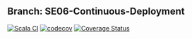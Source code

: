 ## Branch: SE06-Continuous-Deployment

[![Scala CI](https://github.com/AlexTemirbulatow/de.htwg.se.DotsAndBoxes/actions/workflows/scala.yml/badge.svg?branch=developer)](https://github.com/AlexTemirbulatow/de.htwg.se.DotsAndBoxes/actions/workflows/scala.yml)
[![codecov](https://codecov.io/gh/AlexTemirbulatow/de.htwg.se.DotsAndBoxes/branch/developer/graph/badge.svg?token=ZBBnZJAtI2)](https://codecov.io/gh/AlexTemirbulatow/de.htwg.se.DotsAndBoxes)
[![Coverage Status](https://coveralls.io/repos/github/AlexTemirbulatow/de.htwg.se.DotsAndBoxes/badge.svg?branch=developer)](https://coveralls.io/github/AlexTemirbulatow/de.htwg.se.DotsAndBoxes?branch=developer)
